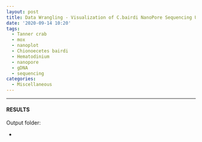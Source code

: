 ```yaml
---
layout: post
title: Data Wrangling - Visualization of C.bairdi NanoPore Sequencing Using NanoPlot on Mox
date: '2020-09-14 10:20'
tags: 
  - Tanner crab
  - mox
  - nanoplot
  - Chionoecetes bairdi
  - Hematodinium
  - nanopore
  - gDNA
  - sequencing
categories: 
  - Miscellaneous
---
```




---

#### RESULTS

Output folder:

- []()

